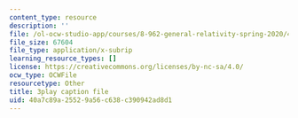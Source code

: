 ```yaml
---
content_type: resource
description: ''
file: /ol-ocw-studio-app/courses/8-962-general-relativity-spring-2020/40a7c89a25529a56c638c390942ad8d1_9lIgAPvppk0.srt
file_size: 67604
file_type: application/x-subrip
learning_resource_types: []
license: https://creativecommons.org/licenses/by-nc-sa/4.0/
ocw_type: OCWFile
resourcetype: Other
title: 3play caption file
uid: 40a7c89a-2552-9a56-c638-c390942ad8d1
---
```


